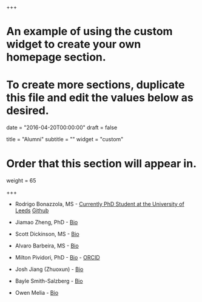 +++
# An example of using the custom widget to create your own homepage section.
# To create more sections, duplicate this file and edit the values below as desired.

date = "2016-04-20T00:00:00"
draft = false

title = "Alumni"
subtitle = ""
widget = "custom"

# Order that this section will appear in.
weight = 65

+++

- Rodrigo Bonazzola, MS - [Currently PhD Student at the University of Leeds](http://www.cistib.org/index.php/people/students/rodrigo-bonazzola) [Github](https://github.com/rbonazzola)

- Jiamao Zheng, PhD - [Bio](https://github.com/jiamaozheng)

- Scott Dickinson, MS - [Bio](https://github.com/ScottPDickinson)

- Alvaro Barbeira, MS - [Bio](https://github.com/heroico)

- Milton Pividori, PhD - [Bio](https://github.com/miltondp) - [ORCID](https://orcid.org/0000-0002-3035-4403)

- Josh Jiang (Zhuoxun) - [Bio](https://www.linkedin.com/in/zhuoxun-jiang-63499767/)

- Bayle Smith-Salzberg - [Bio](https://www.linkedin.com/in/bayle-smith-salzberg-59b033154/)

- Owen Melia - [Bio](https://github.com/meliao)
